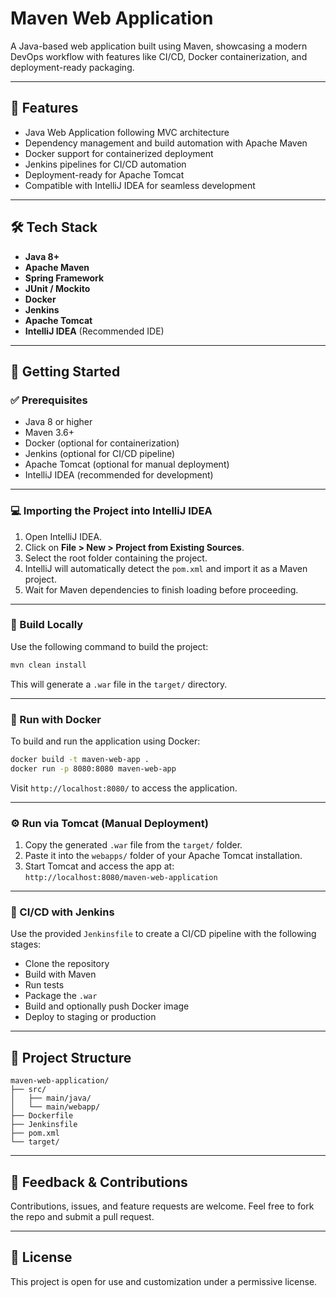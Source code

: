 # Maven Web Application

A Java-based web application built using Maven, showcasing a modern DevOps workflow with features like CI/CD, Docker containerization, and deployment-ready packaging.

---

## 📌 Features

- Java Web Application following MVC architecture
- Dependency management and build automation with Apache Maven
- Docker support for containerized deployment
- Jenkins pipelines for CI/CD automation
- Deployment-ready for Apache Tomcat
- Compatible with IntelliJ IDEA for seamless development

---

## 🛠️ Tech Stack

- **Java 8+**
- **Apache Maven**
- **Spring Framework**
- **JUnit / Mockito**
- **Docker**
- **Jenkins**
- **Apache Tomcat**
- **IntelliJ IDEA** (Recommended IDE)

---

## 🚀 Getting Started

### ✅ Prerequisites

- Java 8 or higher
- Maven 3.6+
- Docker (optional for containerization)
- Jenkins (optional for CI/CD pipeline)
- Apache Tomcat (optional for manual deployment)
- IntelliJ IDEA (recommended for development)

---

### 💻 Importing the Project into IntelliJ IDEA

1. Open IntelliJ IDEA.
2. Click on **File > New > Project from Existing Sources**.
3. Select the root folder containing the project.
4. IntelliJ will automatically detect the `pom.xml` and import it as a Maven project.
5. Wait for Maven dependencies to finish loading before proceeding.

---

### 🧪 Build Locally

Use the following command to build the project:

```bash
mvn clean install
```

This will generate a `.war` file in the `target/` directory.

---

### 🐳 Run with Docker

To build and run the application using Docker:

```bash
docker build -t maven-web-app .
docker run -p 8080:8080 maven-web-app
```

Visit `http://localhost:8080/` to access the application.

---

### ⚙️ Run via Tomcat (Manual Deployment)

1. Copy the generated `.war` file from the `target/` folder.
2. Paste it into the `webapps/` folder of your Apache Tomcat installation.
3. Start Tomcat and access the app at:  
   `http://localhost:8080/maven-web-application`

---

### 🔁 CI/CD with Jenkins

Use the provided `Jenkinsfile` to create a CI/CD pipeline with the following stages:

- Clone the repository
- Build with Maven
- Run tests
- Package the `.war`
- Build and optionally push Docker image
- Deploy to staging or production

---

## 📂 Project Structure

```
maven-web-application/
├── src/
│   ├── main/java/
│   └── main/webapp/
├── Dockerfile
├── Jenkinsfile
├── pom.xml
└── target/
```

---

## 💬 Feedback & Contributions

Contributions, issues, and feature requests are welcome. Feel free to fork the repo and submit a pull request.

---

## 📄 License

This project is open for use and customization under a permissive license.
